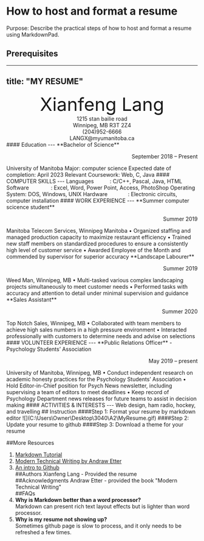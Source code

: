 # How to host and format a resume
Purpose: Describe the practical steps of how to host and format a resume using MarkdownPad.  
## Prerequisites
---
title: "MY RESUME"
---
<div align = 'center' ><font size = '50'> Xianfeng Lang </font> </div>
<center> 1215 stan bailie road </center>
<center> Winnipeg, MB R3T 2Z4 </center>
<center> (204)952-6666 </center>
<center> LANGX@myumanitoba.ca </center>
#### Education
---
**Bachelor of Science**
<p align = "right" > September 2018 – Present </p>
University of Manitoba  
Major: computer science  
Expected date of completion: April 2023  
Relevant Coursework: Web, C, Java  
#### COMPUTER SKILLS
---
Languages&emsp;&emsp;&emsp;: C/C++, Pascal, Java, HTML  
Software&emsp;&emsp;&emsp;&nbsp;&nbsp;&nbsp;&nbsp;: Excel, Word, Power Point, Access, PhotoShop  
Operating System:  DOS, Windows, UNIX  
Hardware&emsp;&emsp;&emsp;&nbsp;&nbsp;&nbsp;: Electronic circuits, computer installation  
#### WORK EXPERIENCE
---
**Summer computer scicence student**
<p align = "right" > Summer 2019 </p>
Manitoba Telecom Services, Winnipeg Manitoba  
• Organized staffing and managed production capacity to maximize restaurant efficiency  
• Trained new staff members on standardized procedures to ensure a consistently high level of customer service  
• Awarded Employee of the Month and commended by supervisor for superior accuracy  
**Landscape Labourer**
<p align = "right" >Summer 2019 </p>
Weed Man, Winnipeg, MB  
• Multi-tasked various complex landscaping projects simultaneously to meet customer needs  
• Performed tasks with accuracy and attention to detail under minimal supervision and guidance  
**Sales Assistant**  
<p align = "right" > Summer 2020 </p>
Top Notch Sales, Winnipeg, MB   
• Collaborated with team members to achieve high sales numbers in a high pressure environment  
• Interacted professionally with customers to determine needs and advise on selections  
#### VOLUNTEER EXPERIENCE
---
**Public Relations Officer** - Psychology Students’ Association    
<p align = "right"> May 2019 – present </p>
University of Manitoba, Winnipeg, MB   
• Conduct independent research on academic honesty practices for the Psychology Students’ Association   
• Hold Editor-in-Chief position for Psych News newsletter, including supervising a team of editors to meet deadlines   
• Keep record of Psychology Department news releases for future teams to assist in decision making   
#### ACTIVITIES & INTERESTS
---
Web design, ham radio, hockey, and travelling
## Instruction
####Step 1: Format your resume by markdown editor 
![](C:\Users\Owner\Desktop\3040\A2\MyResume.gif) 
####Step 2: Update your resume to github
####Step 3: Download a theme for your resume


##More Resources
1. [Markdown Tutorial](https://www.markdownguide.org/basic-syntax/) 
2. [Modern Technical Writing by Andraw Etter](https://www.amazon.ca/Modern-Technical-Writing-Introduction-Documentation-ebook/dp/B01A2QL9SS)  
3. [An intro to Github](https://product.hubspot.com/blog/git-and-github-tutorial-for-beginners)  
##Authors 
Xianfeng Lang - Provided the resume   
##Acknowledgments
Andraw Etter - provided the book "Modern Technical Writing"  
##FAQs
1. **Why is Markdown better than a word processor?**  
Markdown can present rich text layout effects but is lighter than word processor.  
2. **Why is my resume not showing up?**  
Sometimes github page is slow to process, and it only needs to be refreshed a few times.  
